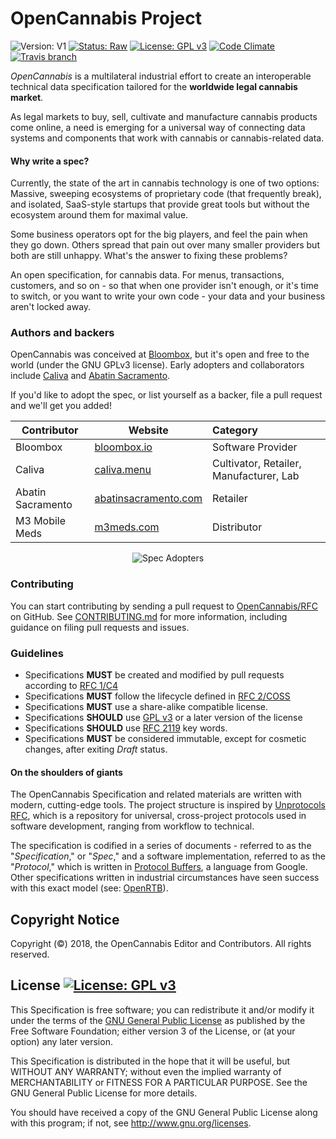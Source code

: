 # OpenCannabis Project
![Version: V1](https://img.shields.io/badge/Version-V1-lightgray.svg?style=flat-square)
[![Status: Raw](https://img.shields.io/badge/Status-Raw-lightgray.svg?style=flat-square)](https://rfc.opencannabis.info/2/#Raw-Specifications)
[![License: GPL v3](https://img.shields.io/badge/License-GPL%20v3-blue.svg?longCache=true&style=flat-square)](https://www.gnu.org/licenses/gpl-3.0)
[![Code Climate](https://img.shields.io/codeclimate/maintainability/OpenCannabis/RFC.svg?style=flat-square&label=code%20quality)](https://codeclimate.com/github/OpenCannabis/RFC)
[![Travis branch](https://img.shields.io/travis/OpenCannabis/RFC.svg?style=flat-square)](https://travis-ci.org/OpenCannabis/RFC)



_OpenCannabis_ is a multilateral industrial effort to create an interoperable technical data specification tailored for
the **worldwide legal cannabis market**.

As legal markets to buy, sell, cultivate and manufacture cannabis products come online, a need is emerging for a
universal way of connecting data systems and components that work with cannabis or cannabis-related data.

#### Why write a spec?
Currently, the state of the art in cannabis technology is one of two options: Massive, sweeping ecosystems of
proprietary code (that frequently break), and isolated, SaaS-style startups that provide great tools but without the
ecosystem around them for maximal value.

Some business operators opt for the big players, and feel the pain when they go down. Others spread that pain out over
many smaller providers but both are still unhappy. What's the answer to fixing these problems?

An open specification, for cannabis data. For menus, transactions, customers, and so on - so that when one provider
isn't enough, or it's time to switch, or you want to write your own code - your data and your business aren't locked
away.

### Authors and backers

OpenCannabis was conceived at [Bloombox](https://bloombox.io), but it's open and free to the world (under the GNU GPLv3
license). Early adopters and collaborators include [Caliva](https://caliva.menu) and
[Abatin Sacramento](https://abatinsacramento.com).

If you'd like to adopt the spec, or list yourself as a backer, file a pull request and we'll get you added!


| Contributor       | Website                                             | Category                                |
|-------------------|-----------------------------------------------------|:----------------------------------------|
| Bloombox          | [bloombox.io](https://bloombox.io)                  | Software Provider                       |
| Caliva            | [caliva.menu](https://caliva.menu)                  | Cultivator, Retailer, Manufacturer, Lab |
| Abatin Sacramento | [abatinsacramento.com](http://abatinsacramento.com) | Retailer                                |
| M3 Mobile Meds    | [m3meds.com](http://www.m3meds.com)                 | Distributor                             |

<div style="text-align:center;width:100%;">
<img align="center" src="https://storage.googleapis.com/ocs-media/backers-v2.png" alt="Spec Adopters">
</div>

### Contributing

You can start contributing by sending a pull request to [OpenCannabis/RFC](https://github.com/OpenCannabis/RFC) on
GitHub. See [CONTRIBUTING.md](./CONTRIBUTING.md) for more information, including guidance on filing pull requests and
issues.

### Guidelines

* Specifications **MUST** be created and modified by pull requests according to [RFC 1/C4](1/README.md)
* Specifications **MUST** follow the lifecycle defined in [RFC 2/COSS](2/README.md)
* Specifications **MUST** use a share-alike compatible license.
* Specifications **SHOULD** use [GPL v3]() or a later version of the license
* Specifications **SHOULD** use [RFC 2119](http://tools.ietf.org/html/rfc2119) key words.
* Specifications **MUST** be considered immutable, except for cosmetic changes, after exiting *Draft* status.

#### On the shoulders of giants

The OpenCannabis Specification and related materials are written with modern, cutting-edge tools. The project structure
is inspired by [Unprotocols RFC](https://github.com/unprotocols/rfc), which is a repository for universal, cross-project
protocols used in software development, ranging from workflow to technical.

The specification is codified in a series of documents - referred to as the "*Specification*," or "*Spec*," and a
software implementation, referred to as the "*Protocol*," which is written in
[Protocol Buffers](https://developers.google.com/protocol-buffers/), a language from Google. Other specifications
written in industrial circumstances have seen success with this exact model (see:
[OpenRTB](https://openrtb.github.io/OpenRTB/)).

## Copyright Notice

Copyright (©) 2018, the OpenCannabis Editor and Contributors. All rights reserved.

## License  [![License: GPL v3](https://img.shields.io/badge/License-GPL%20v3-blue.svg?longCache=true&style=flat-square)](https://www.gnu.org/licenses/gpl-3.0)

This Specification is free software; you can redistribute it and/or modify it under the terms of the
[GNU General Public License](3/LICENSE.md) as published by the Free Software Foundation; either version 3 of the
License, or (at your option) any later version.

This Specification is distributed in the hope that it will be useful, but WITHOUT ANY WARRANTY; without even the implied
warranty of MERCHANTABILITY or FITNESS FOR A PARTICULAR PURPOSE. See the GNU General Public License for more details.

You should have received a copy of the GNU General Public License along with this program; if not, see
http://www.gnu.org/licenses.

